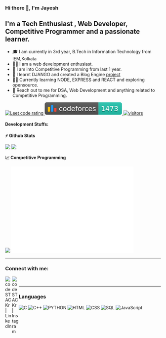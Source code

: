### Hi there 👋, I'm Jayesh


## I'm a Tech Enthusiast , Web Developer, Competitive Programmer and a passionate learner. 

- 🎓 I am currently in 3rd year, B.Tech in Information Technology from IEM,Kolkata
- 👨‍💻 I am a web development enthusiast.
- 👯 I am into Competitive Programming from last 1 year.
- 🔭 I learnt DJANGO and created a Blog Engine [project](https://github.com/i-jayesh/blograam)
- 👨‍💻 Currently learning NODE, EXPRESS and REACT and exploring opensource.
- 💬 Reach out to me for DSA, Web Development and anything related to Competitive Programming.


<p align="left">
  <a href="https://leetcode.com/jayesh_shaw/">
    <img src="https://cp-logo.vercel.app/leetcode/jayesh_shaw" alt="Leet code rating" />
  </a>
  <a href="https://codeforces.com/profile/jayesh_shaw">
    <img src="https://raw.githubusercontent.com/jayeshshaw/cf-stats/main/output/rating.svg" alt="Leet code rating" />
  </a>
  <a href="https://github.com/jayesh_shaw/">
    <img src="https://komarev.com/ghpvc/?username=jayesh_shaw" alt="visitors" />
  </a>

</p>


#### Development Stuffs:

<b>⚡ Github Stats</b>
<p float="left">
<img height="180em" src="https://github-readme-stats.vercel.app/api?username=sudiptob2&show_icons=true&hide_border=true&&count_private=true&include_all_commits=true" /> 
<img height="180em" src="https://github-readme-stats.vercel.app/api/top-langs/?username=sudiptob2&show_icons=true&hide_border=true&layout=compact&langs_count=8"/>
</p>

<b>&#128200; Competitive Programming</b>
<p float="left">
<img height="273em" src="https://leetcard.jacoblin.cool/jayesh_shaw?theme=light&font=Karma&ext=contest" />
<img height="280em" src="https://raw.githubusercontent.com/jayeshshaw/cf-stats/main/output/light_card.svg" />
</p>

---
### Connect with me:


[<img align="left" alt="codeSTACKr | LinkedIn" width="22px" src="https://cdn.jsdelivr.net/npm/simple-icons@v3/icons/linkedin.svg" />][linkedin]
[<img align="left" alt="codeSTACKr | Instagram" width="22px" src="https://cdn.jsdelivr.net/npm/simple-icons@v3/icons/instagram.svg" />][instagram]

<br />

---

### Languages


![C](https://img.shields.io/badge/-C-000?&logo=C)
![C++](https://img.shields.io/badge/-C++-000?&logo=c%2b%2b&logoColor=00599C)
![PYTHON](https://img.shields.io/badge/-Python-000?&logo=Python)
![HTML](https://img.shields.io/badge/-HTML-000?&logo=Html)
![CSS](https://img.shields.io/badge/-CSS-000?&logo=CSS)
![SQL](https://img.shields.io/badge/-SQL-000?&logo=MySQL)
![JavaScript](https://img.shields.io/badge/-JavaScript-000?&logo=JavaScript)    

<br />

[instagram]: https://www.instagram.com/jayesh.cpp
[linkedin]: https://www.linkedin.com/in/jayesh-kumar-shaw/
